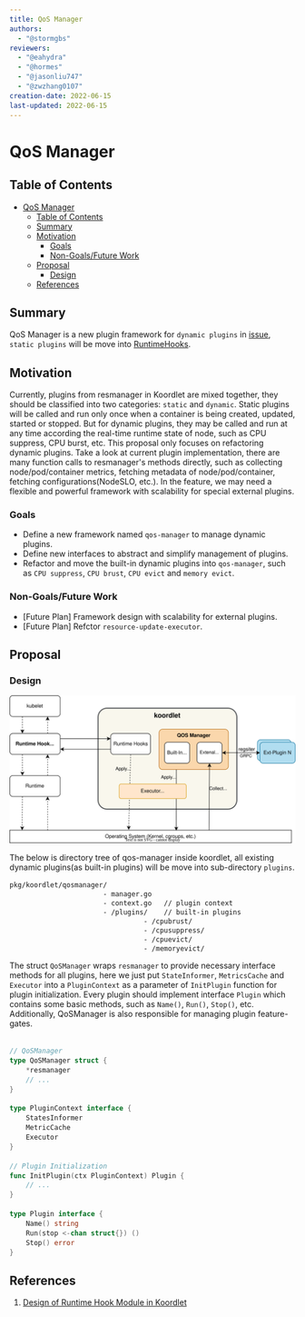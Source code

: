 ```yaml
---
title: QoS Manager
authors:
  - "@stormgbs"
reviewers:
  - "@eahydra"
  - "@hormes"
  - "@jasonliu747"
  - "@zwzhang0107"
creation-date: 2022-06-15
last-updated: 2022-06-15
---
```


# QoS Manager

## Table of Contents

<!--ts-->

* [QoS Manager](#qos-manager)
  * [Table of Contents](#table-of-contents)
  * [Summary](#summary)
  * [Motivation](#motivation)
    * [Goals](#goals)
    * [Non-Goals/Future Work](#non-goalsfuture-work)
  * [Proposal](#proposal)
    * [Design](#design)
  * [References](#references)

<!--te-->

## Summary

QoS Manager is a new plugin framework for `dynamic plugins` in [issue](https://github.com/koordinator-sh/koordinator/issues/174), `static plugins` will be move into [RuntimeHooks](https://github.com/koordinator-sh/koordinator/blob/main/docs/design-archive/koordlet-runtime-hooks.md).


## Motivation

Currently, plugins from resmanager in Koordlet are mixed together, they should be classified into two categories: `static` and `dynamic`. Static plugins will be called and run only once when a container is being created, updated, started or stopped. But for dynamic plugins, they may be called and run at any time according the real-time runtime state of node, such as CPU suppress, CPU burst, etc. This proposal only focuses on refactoring dynamic plugins. Take a look at current plugin implementation, there are many function calls to resmanager's methods directly, such as collecting node/pod/container metrics, fetching metadata of node/pod/container, fetching configurations(NodeSLO, etc.). In the feature, we may need a flexible and powerful framework with scalability for special external plugins.


### Goals
- Define a new framework named `qos-manager` to manage dynamic plugins.
- Define new interfaces to abstract and simplify management of plugins.
- Refactor and move the built-in dynamic plugins into `qos-manager`, such as `CPU suppress`, `CPU brust`, `CPU evict` and `memory evict`.

### Non-Goals/Future Work

- [Future Plan] Framework design with scalability for external plugins.
- [Future Plan] Refctor `resource-update-executor`.

## Proposal
### Design

![image](../../images/qos-manager.svg)

 The below is directory tree of qos-manager inside koordlet, all existing dynamic plugins(as built-in plugins) will be move into sub-directory `plugins`.
 
```
pkg/koordlet/qosmanager/
                       - manager.go
                       - context.go   // plugin context
                       - /plugins/    // built-in plugins
                                 - /cpubrust/
                                 - /cpusuppress/
                                 - /cpuevict/
                                 - /memoryevict/
```

The struct `QoSManager` wraps `resmanager` to provide necessary interface methods for all plugins, here we just put `StateInformer`, `MetricsCache` and `Executor` into a `PluginContext` as a parameter of `InitPlugin` function for plugin initialization. Every plugin should implement interface `Plugin` which contains some basic methods, such as `Name()`, `Run()`, `Stop()`, etc. Additionally, QoSManager is also responsible for managing plugin feature-gates.
```go

// QoSManager
type QoSManager struct {
    *resmanager
    // ...
}

type PluginContext interface {
    StatesInformer
    MetricCache
    Executor
}

// Plugin Initialization
func InitPlugin(ctx PluginContext) Plugin {
    // ...
}

type Plugin interface {
    Name() string
    Run(stop <-chan struct{}) ()
    Stop() error
}
```

## References
1. [Design of Runtime Hook Module in Koordlet](https://github.com/koordinator-sh/koordinator/blob/main/docs/design-archive/koordlet-runtime-hooks.md)
